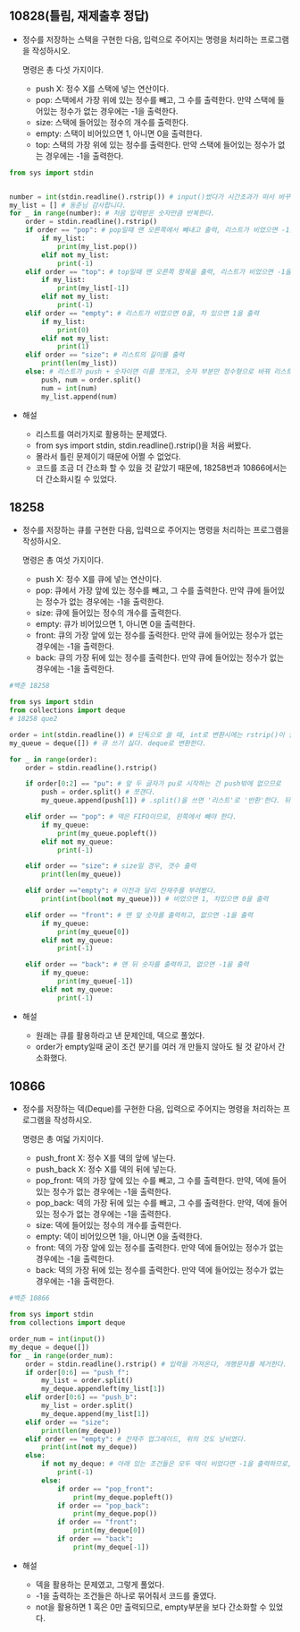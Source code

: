 ## 10828(틀림, 재제출후 정답)

- 정수를 저장하는 스택을 구현한 다음, 입력으로 주어지는 명령을 처리하는 프로그램을 작성하시오.

  명령은 총 다섯 가지이다.

  - push X: 정수 X를 스택에 넣는 연산이다.
  - pop: 스택에서 가장 위에 있는 정수를 빼고, 그 수를 출력한다. 만약 스택에 들어있는 정수가 없는 경우에는 -1을 출력한다.
  - size: 스택에 들어있는 정수의 개수를 출력한다.
  - empty: 스택이 비어있으면 1, 아니면 0을 출력한다.
  - top: 스택의 가장 위에 있는 정수를 출력한다. 만약 스택에 들어있는 정수가 없는 경우에는 -1을 출력한다.

```python
from sys import stdin 


number = int(stdin.readline().rstrip()) # input()썼다가 시간초과가 떠서 바꾸었다.
my_list = [] # 동준님 감사합니다.
for _ in range(number): # 처음 입력받은 숫자만큼 반복한다.
    order = stdin.readline().rstrip()
    if order == "pop": # pop일때 맨 오른쪽에서 빼내고 출력, 리스트가 비었으면 -1을 출력
        if my_list:
            print(my_list.pop()) 
        elif not my_list:   
            print(-1)
    elif order == "top": # top일때 맨 오른쪽 항목을 출력, 리스트가 비었으면 -1을 출력
        if my_list:
            print(my_list[-1])
        elif not my_list:
            print(-1)
    elif order == "empty": # 리스트가 비었으면 0을, 차 있으면 1을 출력
        if my_list:
            print(0)
        elif not my_list:
            print(1)
    elif order == "size": # 리스트의 길이를 출력
        print(len(my_list))
    else: # 리스트가 push + 숫자이면 이를 쪼개고, 숫자 부분만 정수형으로 바꿔 리스트에 더한다.
        push, num = order.split()
        num = int(num)
        my_list.append(num)

```

- 해설

  - 리스트를 여러가지로 활용하는 문제였다.
  - from sys import stdin, stdin.readline().rstrip()을 처음 써봤다.
  - 몰라서 틀린 문제이기 때문에 어쩔 수 없었다.
  - 코드를 조금 더 간소화 할 수 있을 것 같았기 때문에, 18258번과 10866에서는 더 간소화시킬 수 있었다.



## 18258

- 정수를 저장하는 큐를 구현한 다음, 입력으로 주어지는 명령을 처리하는 프로그램을 작성하시오.

  명령은 총 여섯 가지이다.

  - push X: 정수 X를 큐에 넣는 연산이다.
  - pop: 큐에서 가장 앞에 있는 정수를 빼고, 그 수를 출력한다. 만약 큐에 들어있는 정수가 없는 경우에는 -1을 출력한다.
  - size: 큐에 들어있는 정수의 개수를 출력한다.
  - empty: 큐가 비어있으면 1, 아니면 0을 출력한다.
  - front: 큐의 가장 앞에 있는 정수를 출력한다. 만약 큐에 들어있는 정수가 없는 경우에는 -1을 출력한다.
  - back: 큐의 가장 뒤에 있는 정수를 출력한다. 만약 큐에 들어있는 정수가 없는 경우에는 -1을 출력한다.

```python
#백준 18258

from sys import stdin
from collections import deque
# 18258 que2

order = int(stdin.readline()) # 단독으로 쓸 때, int로 변환시에는 rstrip()이 필요없다.
my_queue = deque([]) # 큐 쓰기 싫다. deque로 변환한다.

for _ in range(order):
    order = stdin.readline().rstrip()

    if order[0:2] == "pu": # 앞 두 글자가 pu로 시작하는 건 push밖에 없으므로
        push = order.split() # 쪼갠다.
        my_queue.append(push[1]) # .split()을 쓰면 '리스트'로 '반환'한다. 뒤에 걸 고르면 된다.

    elif order == "pop": # 덱은 FIFO이므로, 왼쪽에서 빼야 한다.
        if my_queue:
            print(my_queue.popleft())
        elif not my_queue:
            print(-1)

    elif order == "size": # size일 경우, 갯수 출력
        print(len(my_queue))

    elif order =="empty": # 이전과 달리 잔재주를 부려봤다.
        print(int(bool(not my_queue))) # 비었으면 1, 차있으면 0을 출력

    elif order == "front": # 맨 앞 숫자를 출력하고, 없으면 -1을 출력
        if my_queue:
            print(my_queue[0])
        elif not my_queue:
            print(-1)

    elif order == "back": # 맨 뒤 숫자를 출력하고, 없으면 -1을 출력
        if my_queue:
            print(my_queue[-1])
        elif not my_queue:
            print(-1)
```

- 해설

  - 원래는 큐를 활용하라고 낸 문제인데, 덱으로 풀었다.
  - order가 empty일때 굳이 조건 분기를 여러 개 만들지 않아도 될 것 같아서 간소화했다.



## 10866

- 정수를 저장하는 덱(Deque)를 구현한 다음, 입력으로 주어지는 명령을 처리하는 프로그램을 작성하시오.

  명령은 총 여덟 가지이다.

  - push_front X: 정수 X를 덱의 앞에 넣는다.
  - push_back X: 정수 X를 덱의 뒤에 넣는다.
  - pop_front: 덱의 가장 앞에 있는 수를 빼고, 그 수를 출력한다. 만약, 덱에 들어있는 정수가 없는 경우에는 -1을 출력한다.
  - pop_back: 덱의 가장 뒤에 있는 수를 빼고, 그 수를 출력한다. 만약, 덱에 들어있는 정수가 없는 경우에는 -1을 출력한다.
  - size: 덱에 들어있는 정수의 개수를 출력한다.
  - empty: 덱이 비어있으면 1을, 아니면 0을 출력한다.
  - front: 덱의 가장 앞에 있는 정수를 출력한다. 만약 덱에 들어있는 정수가 없는 경우에는 -1을 출력한다.
  - back: 덱의 가장 뒤에 있는 정수를 출력한다. 만약 덱에 들어있는 정수가 없는 경우에는 -1을 출력한다.

```python
#백준 10866

from sys import stdin
from collections import deque

order_num = int(input())
my_deque = deque([])
for _ in range(order_num):
    order = stdin.readline().rstrip() # 입력을 가져온다, 개행문자를 제거한다.
    if order[0:6] == "push_f": 
        my_list = order.split()
        my_deque.appendleft(my_list[1])
    elif order[0:6] == "push_b":
        my_list = order.split()
        my_deque.append(my_list[1])
    elif order == "size":
        print(len(my_deque))
    elif order == "empty": # 잔재주 업그레이드, 위의 것도 낭비였다.
        print(int(not my_deque))
    else:
        if not my_deque: # 아래 있는 조건들은 모두 덱이 비었다면 -1을 출력하므로, 묶어줬다.
            print(-1)
        else:
            if order == "pop_front":
                print(my_deque.popleft())
            if order == "pop_back":
                print(my_deque.pop())
            if order == "front":
                print(my_deque[0])
            if order == "back":
                print(my_deque[-1])
```

- 해설

  - 덱을 활용하는 문제였고, 그렇게 풀었다.
  - -1을 출력하는 조건들은 하나로 묶어줘서 코드를 줄였다.
  - not을 활용하면 1 혹은 0만 출력되므로, empty부분을 보다 간소화할 수 있었다.

